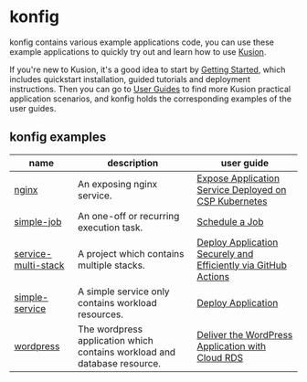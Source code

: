 # konfig

konfig contains various example applications code, you can use these example applications to quickly try out and learn how to use [Kusion](https://github.com/KusionStack/kusion).

If you're new to Kusion, it's a good idea to start by [Getting Started](https://www.kusionstack.io/docs/kusion/getting-started/install-kusion), which includes quickstart installation, guided tutorials and deployment instructions. Then you can go to [User Guides](https://www.kusionstack.io/docs) to find more Kusion practical application scenarios, and konfig holds the corresponding examples of the user guides.

## konfig examples

|name|description|user guide|
|----|-----------|----------|
|[nginx](example/nginx)|An exposing nginx service.|[Expose Application Service Deployed on CSP Kubernetes](https://www.kusionstack.io/docs/kusion/user-guides/cloud-resources/expose-service)|
|[simple-job](example/simple-job)|An one-off or recurring execution task.|[Schedule a Job](https://www.kusionstack.io/docs/kusion/user-guides/working-with-k8s/job)|
|[service-multi-stack](example/service-multi-stack)|A project which contains multiple stacks.|[Deploy Application Securely and Efficiently via GitHub Actions](https://www.kusionstack.io/docs/kusion/user-guides/github-actions/deploy-application-via-github-actions)|
|[simple-service](example/simple-service)|A simple service only contains workload resources.|[Deploy Application](https://www.kusionstack.io/docs/kusion/user-guides/working-with-k8s/deploy-application)|
|[wordpress](example/wordpress)|The wordpress application which contains workload and database resource.|[Deliver the WordPress Application with Cloud RDS](https://www.kusionstack.io/docs/next/kusion/user-guides/cloud-resources/database)|
